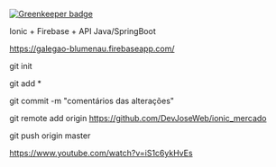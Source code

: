 
[![Greenkeeper badge](https://badges.greenkeeper.io/DevJoseWeb/ionic_mercado.svg)](https://greenkeeper.io/)

Ionic + Firebase + API Java/SpringBoot 

https://galegao-blumenau.firebaseapp.com/

git init

git add *

git commit -m "comentários das alterações"

git remote add origin https://github.com/DevJoseWeb/ionic_mercado

git push origin master

https://www.youtube.com/watch?v=iS1c6ykHvEs
